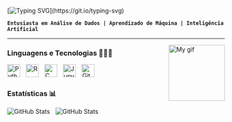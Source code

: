 [![Typing SVG](https://readme-typing-svg.herokuapp.com/?color=66A88C&size=35&center=true&vCenter=true&width=1000&lines=OLÁ,+meu+nome+é+Amanda+Salvino;Sou+estudante+de+Sistemas+de+Informação;Seja+BEM-VINDO!)](https://git.io/typing-svg)

**`Entusiasta em Análise de Dados | Aprendizado de Máquina | Inteligência Artificial`**

---
<img
    align="right"
    alt="My gif"
    height="130"
    src="https://i.postimg.cc/xjtDqnbj/ezgif-com-speed.gif"
/>

### Linguagens e Tecnologias 👩🏻‍💻

<img
    align="left"
    alt="Python"
    title="Python"
    width="30px"
    style="padding-right: 10px;"
    src="https://cdn.jsdelivr.net/gh/devicons/devicon@latest/icons/python/python-original.svg"        
/>
<img
    align="left"
    alt="R"
    title="R"
    width="30px"
    style="padding-right: 10px;"
    src="https://cdn.jsdelivr.net/gh/devicons/devicon@latest/icons/rstudio/rstudio-original.svg"
/>
<img
    align="left"
    alt="C"
    title="C"
    width="30px"
    style="padding-right: 10px;"
    src="https://cdn.jsdelivr.net/gh/devicons/devicon@latest/icons/c/c-original.svg"
/>
<img
    align="left"
    alt="Jupyter"
    title="Jupyter"
    width="30px"
    style="padding-right: 10px;"
    src="https://cdn.jsdelivr.net/gh/devicons/devicon@latest/icons/jupyter/jupyter-original-wordmark.svg"
/>
<img
    align="left"
    alt="Git"
    title="Git"
    width="30px"
    style="padding-right: 10px;"
    src="https://cdn.jsdelivr.net/gh/devicons/devicon@latest/icons/git/git-original.svg"
/>
<br/>
<br/>

### Estatísticas 📊

<img
    align="left"
    alt="GitHub Stats"
    heigth="200"
    style="padding-right: 10px;"
    src="https://github-readme-stats.vercel.app/api?username=salvinoamanda&show_icons=true&theme=gruvbox&include_all_commits=true&locale=pt-br"
/>
<img
    align="left"
    alt="GitHub Stats"
    heigth="200"
    style="padding-right: 10px;"
    src="https://github-readme-stats.vercel.app/api/top-langs/?username=salvinoamanda&theme=gruvbox&layout=compact&custom_title=Tecnologias&langs_count=3"
/>